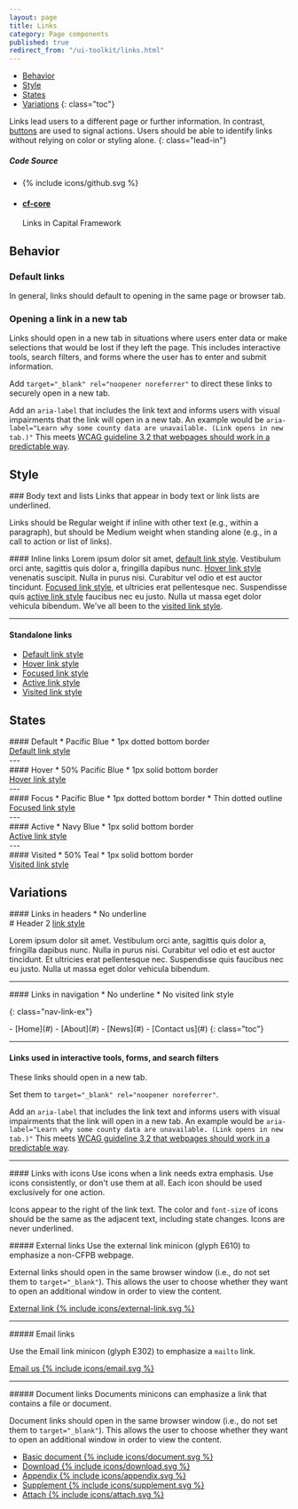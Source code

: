 ```yaml
---
layout: page
title: Links
category: Page components
published: true
redirect_from: "/ui-toolkit/links.html"
---
```


- [Behavior](#behavior)
- [Style](#style)
- [States](#states)
- [Variations](#variations)
{: class="toc"}

<div class="content-50 content-first">

Links lead users to a different page or further information. In contrast, <a href="/design-manual/ui-toolkit/buttons.html">buttons</a> are used to signal actions. Users should be able to identify links without relying on color or styling alone.
{: class="lead-in"}

</div>

<div class="content-50 content-last">
  <h5 class="repo-list-header">Code Source</h5>
  <ul class="repo-list">
    <li>
      {% include icons/github.svg %}
    </li>
    <li>
      <a href="https://github.com/cfpb/capital-framework/blob/canary/src/cf-core/src/cf-base.less#L396">
        <h4>cf-core</h4>
      </a>
      <p>Links in Capital Framework</p>
    </li>
  </ul>
</div>

## Behavior

### Default links
In general, links should default to opening in the same page or browser tab.

### Opening a link in a new tab
Links should open in a new tab in situations where users enter data or make
selections that would be lost if they left the page. This includes interactive
tools, search filters, and forms where the user has to enter and submit
information.

Add `target="_blank" rel="noopener noreferrer"` to direct these links to
securely open in a new tab.

Add an `aria-label` that includes the link text and informs users with visual
impairments that the link will open in a new tab. An example would be
`aria-label="Learn why some county data are unavailable. (Link opens in new
tab.)"` This meets [WCAG guideline 3.2 that webpages should work in  a
predictable way](https://www.w3.org/TR/WCAG20-TECHS/G201.html). 


## Style

<div class="content-33 content-first">
### Body text and lists
Links that appear in body text or link lists are underlined.

Links should be Regular weight if inline with other text
(e.g., within a paragraph),
but should be Medium weight when standing alone
(e.g., in a call to action or list of links).
</div>

<div class="content-67 content-last">
#### Inline links
Lorem ipsum dolor sit amet, <a href="#">default link style</a>. Vestibulum orci ante, sagittis quis dolor a, fringilla dapibus nunc. <a href="#" class="hover">Hover link style</a> venenatis suscipit. Nulla in purus nisi. Curabitur vel odio et est auctor tincidunt. <a href="#" class="focus">Focused link style</a>, et ultricies erat pellentesque nec. Suspendisse quis <a href="#" class="active">active link style</a> faucibus nec eu justo. Nulla ut massa eget dolor vehicula bibendum. We've all been to the <a href="#" class="visited">visited link style</a>.

---

#### Standalone links
<ul class="medium-ex m-list m-list__unstyled">
    <li class="m-list_item">
        <a href="#">Default link style</a>
    </li>
    <li class="m-list_item">
        <a href="#" class="hover">Hover link style</a>
    </li>
    <li class="m-list_item">
        <a href="#" class="focus">Focused link style</a>
    </li>
    <li class="m-list_item">
        <a href="#" class="active">Active link style</a>
    </li>
    <li class="m-list_item">
        <a href="#" class="visited">Visited link style</a>
    </li>
</ul>
</div>




## States

<div class="content-33 content-first">
#### Default
* Pacific Blue
* 1px dotted bottom border
</div>

<div class="content-67 content-last regular-ex">
<a href="#">Default link style</a>
</div>
---

<div class="content-33 content-first">
#### Hover
* 50% Pacific Blue
* 1px solid bottom border
</div>
<div class="content-67 content-last regular-ex">
<a href="#" class="hover">Hover link style</a>
</div>
---

<div class="content-33 content-first">
#### Focus
* Pacific Blue
* 1px dotted bottom border
* Thin dotted outline
</div>
<div class="content-67 content-last regular-ex">
<a href="#" class="focus">Focused link style</a>
</div>
---

<div class="content-33 content-first">
#### Active
* Navy Blue
* 1px solid bottom border
</div>
<div class="content-67 content-last regular-ex">
<a href="#" class="active">Active link style</a>
</div>
---

<div class="content-33 content-first">
#### Visited
* 50% Teal
* 1px solid bottom border
</div>

<div class="content-67 content-last regular-ex">
<a href="#" class="visited">Visited link style</a>
</div>


## Variations

<div class="content-33 content-first">
#### Links in headers
* No underline
</div>

<div class="content-67 content-last">
# Header 2 <a href="#">link style</a>

Lorem ipsum dolor sit amet. Vestibulum orci ante, sagittis quis dolor a, fringilla dapibus nunc. Nulla in purus nisi. Curabitur vel odio et est auctor tincidunt. Et ultricies erat pellentesque nec. Suspendisse quis faucibus nec eu justo. Nulla ut massa eget dolor vehicula bibendum.
</div>

---

<div class="content-33 content-first">
#### Links in navigation
* No underline
* No visited link style
</div>

{: class="nav-link-ex"}
<div class="content-67 content-last">
- [Home](#)
- [About](#)
- [News](#)
- [Contact us](#)
{: class="toc"}
</div>

---

#### Links used in interactive tools, forms, and search filters
These links should open in a new tab.

Set them to `target="_blank" rel="noopener noreferrer"`.

Add an `aria-label` that includes the link text and informs users with visual
impairments that the link will open in a new tab. An example would be
`aria-label="Learn why some county data are unavailable. (Link opens in new
tab.)"` This meets [WCAG guideline 3.2 that webpages should work in  a
predictable way](https://www.w3.org/TR/WCAG20-TECHS/G201.html).


---

<div class="content-33 content-first">
#### Links with icons
Use icons when a link needs extra emphasis. Use icons consistently, or don't use them at all. Each icon should be used exclusively for one action.

Icons appear to the right of the link text. The color and ```font-size``` of icons should be the same as the adjacent text, including state changes. Icons are never underlined.
</div>

<div class="content-67 content-last">

<div class="content-50 content-first">
##### External links
Use the external link minicon (glyph E610) to emphasize a non-CFPB webpage.

External links should open in the same browser window (i.e., do not set them to ```target="_blank"```). This allows the user to choose whether they want to open an additional window in order to view the content.
</div>

<div class="content-50 content-last regular-ex">
  <a class="a-link a-link__icon" href="#">
    <span class="a-link_text">External link</span>
    {% include icons/external-link.svg %}
  </a>
</div>

---

<div class="content-50 content-first">
##### Email links

Use the Email link minicon (glyph E302) to emphasize a <code>mailto</code> link.
</div>

<div class="content-50 content-last regular-ex">
  <a class="a-link a-link__icon" href="#">
    <span class="a-link_text">Email us</span>
    {% include icons/email.svg %}
  </a>
</div>

---

<div class="content-50 content-first">
##### Document links
Documents minicons can emphasize a link that contains a file or document.

Document links should open in the same browser window (i.e., do not set them to ```target="_blank"```). This allows the user to choose whether they want to open an additional window in order to view the content.
</div>

<div class="content-50 content-last regular-ex">
<ul class="list_links-minicons">
  <li>
    <a class="a-link a-link__icon" href="#">
      <span class="a-link_text">Basic document</span>
      {% include icons/document.svg %}
    </a>
  </li>
  <li>
    <a class="a-link a-link__icon" href="#">
      <span class="a-link_text">Download</span>
      {% include icons/download.svg %}
    </a>
  </li>
  <li>
    <a class="a-link a-link__icon" href="#">
      <span class="a-link_text">Appendix</span>
      {% include icons/appendix.svg %}
    </a>
  </li>
  <li>
    <a class="a-link a-link__icon" href="#">
      <span class="a-link_text">Supplement</span>
      {% include icons/supplement.svg %}
    </a>
  </li>
  <li>
    <a class="a-link a-link__icon" href="#">
      <span class="a-link_text">Attach</span>
      {% include icons/attach.svg %}
    </a>
  </li>
</ul>

</div>

</div>
